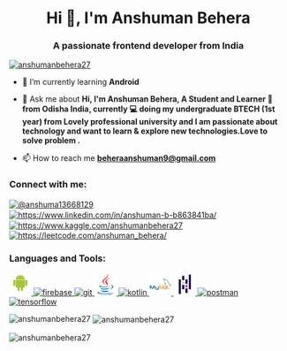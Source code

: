 <h1 align="center">Hi 👋, I'm Anshuman Behera</h1>
<h3 align="center">A passionate frontend developer from India</h3>

<p align="left"> <a href="https://github.com/ryo-ma/github-profile-trophy"><img src="https://github-profile-trophy.vercel.app/?username=anshumanbehera27" alt="anshumanbehera27" /></a> </p>

- 🌱 I’m currently learning **Android**

- 💬 Ask me about **Hi, I'm Anshuman Behera, A Student and Learner 🚀 from Odisha India, currently 💻 doing my undergraduate BTECH (1st year) from Lovely professional university and I am passionate about technology and want to learn & explore new technologies.Love to solve problem .**

- 📫 How to reach me **beheraanshuman9@gmail.com**

<h3 align="left">Connect with me:</h3>
<p align="left">
<a href="https://twitter.com/@anshuma13668129" target="blank"><img align="center" src="https://raw.githubusercontent.com/rahuldkjain/github-profile-readme-generator/master/src/images/icons/Social/twitter.svg" alt="@anshuma13668129" height="30" width="40" /></a>
<a href="https://linkedin.com/in/https://www.linkedin.com/in/anshuman-b-b863841ba/" target="blank"><img align="center" src="https://raw.githubusercontent.com/rahuldkjain/github-profile-readme-generator/master/src/images/icons/Social/linked-in-alt.svg" alt="https://www.linkedin.com/in/anshuman-b-b863841ba/" height="30" width="40" /></a>
<a href="https://kaggle.com/https://www.kaggle.com/anshumanbehera27" target="blank"><img align="center" src="https://raw.githubusercontent.com/rahuldkjain/github-profile-readme-generator/master/src/images/icons/Social/kaggle.svg" alt="https://www.kaggle.com/anshumanbehera27" height="30" width="40" /></a>
<a href="https://www.leetcode.com/https://leetcode.com/anshuman_behera/" target="blank"><img align="center" src="https://raw.githubusercontent.com/rahuldkjain/github-profile-readme-generator/master/src/images/icons/Social/leet-code.svg" alt="https://leetcode.com/anshuman_behera/" height="30" width="40" /></a>
</p>

<h3 align="left">Languages and Tools:</h3>
<p align="left"> <a href="https://developer.android.com" target="_blank" rel="noreferrer"> <img src="https://raw.githubusercontent.com/devicons/devicon/master/icons/android/android-original-wordmark.svg" alt="android" width="40" height="40"/> </a> <a href="https://firebase.google.com/" target="_blank" rel="noreferrer"> <img src="https://www.vectorlogo.zone/logos/firebase/firebase-icon.svg" alt="firebase" width="40" height="40"/> </a> <a href="https://git-scm.com/" target="_blank" rel="noreferrer"> <img src="https://www.vectorlogo.zone/logos/git-scm/git-scm-icon.svg" alt="git" width="40" height="40"/> </a> <a href="https://www.java.com" target="_blank" rel="noreferrer"> <img src="https://raw.githubusercontent.com/devicons/devicon/master/icons/java/java-original.svg" alt="java" width="40" height="40"/> </a> <a href="https://kotlinlang.org" target="_blank" rel="noreferrer"> <img src="https://www.vectorlogo.zone/logos/kotlinlang/kotlinlang-icon.svg" alt="kotlin" width="40" height="40"/> </a> <a href="https://www.mysql.com/" target="_blank" rel="noreferrer"> <img src="https://raw.githubusercontent.com/devicons/devicon/master/icons/mysql/mysql-original-wordmark.svg" alt="mysql" width="40" height="40"/> </a> <a href="https://pandas.pydata.org/" target="_blank" rel="noreferrer"> <img src="https://raw.githubusercontent.com/devicons/devicon/2ae2a900d2f041da66e950e4d48052658d850630/icons/pandas/pandas-original.svg" alt="pandas" width="40" height="40"/> </a> <a href="https://postman.com" target="_blank" rel="noreferrer"> <img src="https://www.vectorlogo.zone/logos/getpostman/getpostman-icon.svg" alt="postman" width="40" height="40"/> </a> <a href="https://www.tensorflow.org" target="_blank" rel="noreferrer"> <img src="https://www.vectorlogo.zone/logos/tensorflow/tensorflow-icon.svg" alt="tensorflow" width="40" height="40"/> </a> </p>

<p><img align="left" src="https://github-readme-stats.vercel.app/api/top-langs?username=anshumanbehera27&show_icons=true&locale=en&layout=compact" alt="anshumanbehera27" /></p>

<p>&nbsp;<img align="center" src="https://github-readme-stats.vercel.app/api?username=anshumanbehera27&show_icons=true&locale=en" alt="anshumanbehera27" /></p>

<p><img align="center" src="https://github-readme-streak-stats.herokuapp.com/?user=anshumanbehera27&" alt="anshumanbehera27" /></p>

 
 
